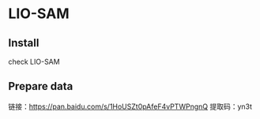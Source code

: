 # LIO-SAM 

## Install

check LIO-SAM

## Prepare data

链接：https://pan.baidu.com/s/1HoUSZt0pAfeF4vPTWPngnQ 
提取码：yn3t


